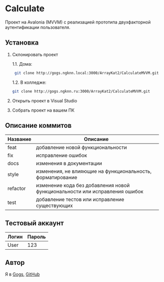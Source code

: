 # Calculate

Проект на Avalonia (MVVM) с реализацией прототипа двухфакторной аутентификации пользователя.

## Установка
1. Склонировать проект 

   1.1. Дома:
   ```bash
    git clone http://gogs.ngknn.local:3000/ArrayKat2/CalculateMVVM.git
   ```
   1.2. В колледже:
   ```bash
   git clone http://gogs.ngknn.ru:3000/ArrayKat2/CalculateMVVM.git
   ```
2. Открыть проект в Visual Studio
3. Собрать проект на вашем ПК

## Описание коммитов
| Название | Описание |
|-------------|--------------|
| feat  | добавление новой функциональности     |
| fix    | исправление ошибок |
| docs  | изменения в документации |
| style    | изменения, не влияющие на функциональность, форматирование |
| refactor  | изменение кода без добавления новой функциональности или исправления ошибок |
| test  |добавление тестов или исправление существующих|

## Тестовый аккаунт
| Логин | Пароль |
|-------------|--------------|
| User | 123 |
## Автор
Я в 
[Gogs](http://gogs.ngknn.ru:3000/ArrayKat2),
[GitHub](https://github.com/ArrayKat)
